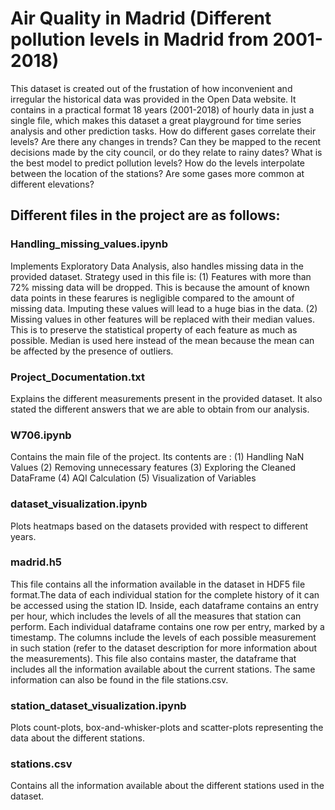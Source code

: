 # Air Quality in Madrid (Different pollution levels in Madrid from 2001-2018)

This dataset is created out of the frustation of how inconvenient and irregular the historical data was provided in the Open Data website. It contains in a practical format 18 years (2001-2018) of hourly data in just a single file, which makes this dataset a great playground for time series analysis and other prediction tasks. How do different gases correlate their levels? Are there any changes in trends? Can they be mapped to the recent decisions made by the city council, or do they relate to rainy dates? What is the best model to predict pollution levels? How do the levels interpolate between the location of the stations? Are some gases more common at different elevations?

## Different files in the project are as follows:

### Handling_missing_values.ipynb 
Implements Exploratory Data Analysis, also handles missing data in the provided dataset. Strategy used in this file is: (1) Features with more than 72% missing data will be dropped. This is because the amount of known data points in these fearures is negligible compared to the amount of missing data. Imputing these values will lead to a huge bias in the data. (2) Missing values in other features will be replaced with their median values. This is to preserve the statistical property of each feature as much as possible. Median is used here instead of the mean because the mean can be affected by the presence of outliers.

### Project_Documentation.txt
Explains the different measurements present in the provided dataset. It also stated the different answers that we are able to obtain from our analysis.

### W706.ipynb
Contains the main file of the project. Its contents are : (1) Handling NaN Values (2) Removing unnecessary features (3) Exploring the Cleaned DataFrame (4) AQI Calculation (5) Visualization of Variables

### dataset_visualization.ipynb
Plots heatmaps based on the datasets provided with respect to different years.

### madrid.h5
This file contains all the information available in the dataset in HDF5 file format.The data of each individual station for the complete history of it can be accessed using the station ID. Inside, each dataframe contains an entry per hour, which includes the levels of all the measures that station can perform. Each individual dataframe contains one row per entry, marked by a timestamp. The columns include the levels of each possible measurement in such station (refer to the dataset description for more information about the measurements). This file also contains master, the dataframe that includes all the information available about the current stations. The same information can also be found in the file stations.csv.

### station_dataset_visualization.ipynb
Plots count-plots, box-and-whisker-plots and scatter-plots representing the data about the different stations.

### stations.csv
Contains all the information available about the different stations used in the dataset.
